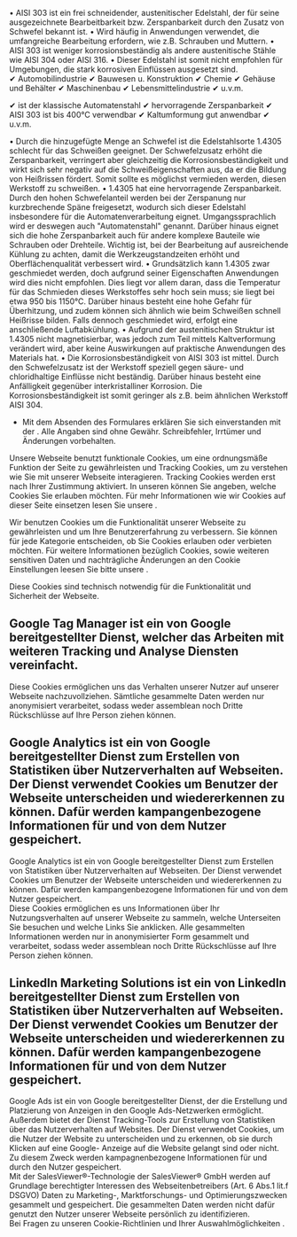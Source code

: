 • AISI 303 ist ein frei schneidender, austenitischer Edelstahl, der für seine
ausgezeichnete Bearbeitbarkeit bzw. Zerspanbarkeit durch den Zusatz von Schwefel
bekannt ist. • Wird häufig in Anwendungen verwendet, die umfangreiche
Bearbeitung erfordern, wie z.B. Schrauben und Muttern. • AISI 303 ist weniger
korrosionsbeständig als andere austenitische Stähle wie AISI 304 oder AISI 316.
• Dieser Edelstahl ist somit nicht empfohlen für Umgebungen, die stark
korrosiven Einflüssen ausgesetzt sind.  
✔ Automobilindustrie ✔ Bauwesen u. Konstruktion ✔ Chemie ✔ Gehäuse und Behälter
✔ Maschinenbau ✔ Lebensmittelindustrie ✔ u.v.m.

✔ ist der klassische Automatenstahl ✔ hervorragende Zerspanbarkeit ✔ AISI 303
ist bis 400°C verwendbar ✔ Kaltumformung gut anwendbar ✔ u.v.m.

• Durch die hinzugefügte Menge an Schwefel ist die Edelstahlsorte 1.4305
schlecht für das Schweißen geeignet. Der Schwefelzusatz erhöht die
Zerspanbarkeit, verringert aber gleichzeitig die Korrosionsbeständigkeit und
wirkt sich sehr negativ auf die Schweißeigenschaften aus, da er die Bildung von
Heißrissen fördert. Somit sollte es möglichst vermieden werden, diesen Werkstoff
zu schweißen. • 1.4305 hat eine hervorragende Zerspanbarkeit. Durch den hohen
Schwefelanteil werden bei der Zerspanung nur kurzbrechende Späne freigesetzt,
wodurch sich dieser Edelstahl insbesondere für die Automatenverarbeitung eignet.
Umgangssprachlich wird er deswegen auch "Automatenstahl" genannt. Darüber hinaus
eignet sich die hohe Zerspanbarkeit auch für andere komplexe Bauteile wie
Schrauben oder Drehteile. Wichtig ist, bei der Bearbeitung auf ausreichende
Kühlung zu achten, damit die Werkzeugstandzeiten erhöht und Oberflächenqualität
verbessert wird. • Grundsätzlich kann 1.4305 zwar geschmiedet werden, doch
aufgrund seiner Eigenschaften Anwendungen wird dies nicht empfohlen. Dies liegt
vor allem daran, dass die Temperatur für das Schmieden dieses Werkstoffes sehr
hoch sein muss; sie liegt bei etwa 950 bis 1150°C. Darüber hinaus besteht eine
hohe Gefahr für Überhitzung, und zudem können sich ähnlich wie beim Schweißen
schnell Heißrisse bilden. Falls dennoch geschmiedet wird, erfolgt eine
anschließende Luftabkühlung. • Aufgrund der austenitischen Struktur ist 1.4305
nicht magnetisierbar, was jedoch zum Teil mittels Kaltverformung verändert wird,
aber keine Auswirkungen auf praktische Anwendungen des Materials hat. • Die
Korrosionsbeständigkeit von AISI 303 ist mittel. Durch den Schwefelzusatz ist
der Werkstoff speziell gegen säure- und chloridhaltige Einflüsse nicht
beständig. Darüber hinaus besteht eine Anfälligkeit gegenüber interkristalliner
Korrosion. Die Korrosionsbeständigkeit ist somit geringer als z.B. beim
ähnlichen Werkstoff AISI 304.

* Mit dem Absenden des Formulares erklären Sie sich einverstanden mit der .
Alle Angaben sind ohne Gewähr. Schreibfehler, Irrtümer und Änderungen
vorbehalten.

Unsere Webseite benutzt funktionale Cookies, um eine ordnungsmäße Funktion der
Seite zu gewährleisten und Tracking Cookies, um zu verstehen wie Sie mit unserer
Webseite interagieren. Tracking Cookies werden erst nach Ihrer Zustimmung
aktiviert. In unseren können Sie angeben, welche Cookies Sie erlauben möchten.
Für mehr Informationen wie wir Cookies auf dieser Seite einsetzen lesen Sie
unsere .

Wir benutzen Cookies um die Funktionalität unserer Webseite zu gewährleisten und
um Ihre Benutzererfahrung zu verbessern. Sie können für jede Kategorie
entscheiden, ob Sie Cookies erlauben oder verbieten möchten. Für weitere
Informationen bezüglich Cookies, sowie weiteren sensitiven Daten und
nachträgliche Änderungen an den Cookie Einstellungen leesen Sie bitte unsere .

Diese Cookies sind technisch notwendig für die Funktionalität und Sicherheit der
Webseite.

Google Tag Manager ist ein von Google bereitgestellter Dienst, welcher das
Arbeiten mit weiteren Tracking und Analyse Diensten vereinfacht.  
---  
Diese Cookies ermöglichen uns das Verhalten unserer Nutzer auf unserer Webseite
nachzuvollziehen. Sämtliche gesammelte Daten werden nur anonymisiert
verarbeitet, sodass weder assemblean noch Dritte Rückschlüsse auf Ihre Person
ziehen können.

Google Analytics ist ein von Google bereitgestellter Dienst zum Erstellen von
Statistiken über Nutzerverhalten auf Webseiten. Der Dienst verwendet Cookies um
Benutzer der Webseite unterscheiden und wiedererkennen zu können. Dafür werden
kampangenbezogene Informationen für und von dem Nutzer gespeichert.  
---  
Google Analytics ist ein von Google bereitgestellter Dienst zum Erstellen von
Statistiken über Nutzerverhalten auf Webseiten. Der Dienst verwendet Cookies um
Benutzer der Webseite unterscheiden und wiedererkennen zu können. Dafür werden
kampangenbezogene Informationen für und von dem Nutzer gespeichert.  
Diese Cookies ermöglichen es uns Informationen über Ihr Nutzungsverhalten auf
unserer Webseite zu sammeln, welche Unterseiten Sie besuchen und welche Links
Sie anklicken. Alle gesammelten Informationen werden nur in anonymisierter Form
gesammelt und verarbeitet, sodass weder assemblean noch Dritte Rückschlüsse auf
Ihre Person ziehen können.

LinkedIn Marketing Solutions ist ein von LinkedIn bereitgestellter Dienst zum
Erstellen von Statistiken über Nutzerverhalten auf Webseiten. Der Dienst
verwendet Cookies um Benutzer der Webseite unterscheiden und wiedererkennen zu
können. Dafür werden kampangenbezogene Informationen für und von dem Nutzer
gespeichert.  
---  
Google Ads ist ein von Google bereitgestellter Dienst, der die Erstellung und
Platzierung von Anzeigen in den Google Ads-Netzwerken ermöglicht. Außerdem
bietet der Dienst Tracking-Tools zur Erstellung von Statistiken über das
Nutzerverhalten auf Websites. Der Dienst verwendet Cookies, um die Nutzer der
Website zu unterscheiden und zu erkennen, ob sie durch Klicken auf eine Google-
Anzeige auf die Website gelangt sind oder nicht. Zu diesem Zweck werden
kampagnenbezogene Informationen für und durch den Nutzer gespeichert.  
Mit der SalesViewer®-Technologie der SalesViewer® GmbH werden auf Grundlage
berechtigter Interessen des Webseitenbetreibers (Art. 6 Abs.1 lit.f DSGVO) Daten
zu Marketing-, Marktforschungs- und Optimierungszwecken gesammelt und
gespeichert. Die gesammelten Daten werden nicht dafür genutzt den Nutzer unserer
Webseite persönlich zu identifizieren.  
Bei Fragen zu unseren Cookie-Richtlinien und Ihrer Auswahlmöglichkeiten .

